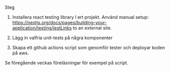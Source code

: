 Steg

1. Installera react testing library I ert projekt.
Använd manual setup: https://nextjs.org/docs/pages/building-your-application/testing/jestLinks to an external site.
2. Lägg in valfria unit-tests på några komponenter

3. Skapa ett github actions script som genomför tester och deployar koden på aws.

Se föregående veckas föreläsningar för exempel på script. 